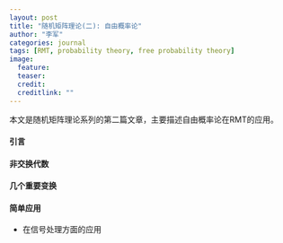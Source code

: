 ```yaml
---
layout: post
title: "随机矩阵理论(二): 自由概率论"
author: "李军"
categories: journal
tags: [RMT, probability theory, free probability theory]
image:
  feature: 
  teaser: 
  credit: 
  creditlink: ""
---
```


本文是随机矩阵理论系列的第二篇文章，主要描述自由概率论在RMT的应用。

#### 引言

#### 非交换代数

#### 几个重要变换

#### 简单应用

+ 在信号处理方面的应用



